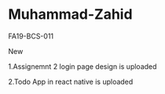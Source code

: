 # Muhammad-Zahid
FA19-BCS-011


New   

1.Assignemnt 2 login page design is uploaded

2.Todo App in react native is uploaded
